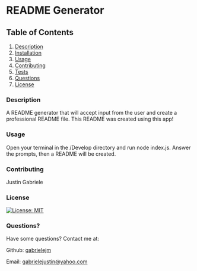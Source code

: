 # README Generator

## Table of Contents

1. [Description](#description)
2. [Installation](#installation)
3. [Usage](#usage)
4. [Contributing](#contributing)
5. [Tests](#tests)
6. [Questions](#questions)
7. [License](#license)


### Description<a name="description"></a>

A README generator that will accept input from the user and create a professional README file. This README was created using this app!

### Usage<a name="usage"></a>

Open your terminal in the /Develop directory and run node index.js. Answer the prompts, then a README will be created.

### Contributing<a name="contributing"></a>

Justin Gabriele

### License<a name="license"></a>

[![License: MIT](https://img.shields.io/badge/License-MIT-yellow.svg)](https://opensource.org/licenses/MIT)

### Questions?<a name="questions"></a>

Have some questions? Contact me at:

Github: [gabrielejm](https://github.com/gabrielejm)

Email: gabrielejustin@yahoo.com

